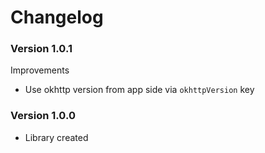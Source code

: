 # Changelog

### Version 1.0.1

Improvements
- Use okhttp version from app side via `okhttpVersion` key

### Version 1.0.0
- Library created
